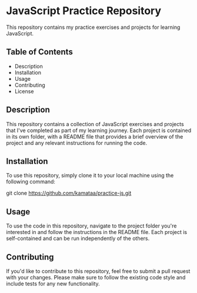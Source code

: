 # JavaScript Practice Repository

This repository contains my practice exercises and projects for learning JavaScript.

## Table of Contents

- Description
- Installation
- Usage
- Contributing
- License

## Description

This repository contains a collection of JavaScript exercises and projects that I've completed as part of my learning journey. Each project is contained in its own folder, with a README file that provides a brief overview of the project and any relevant instructions for running the code.

## Installation

To use this repository, simply clone it to your local machine using the following command:

git clone https://github.com/kamataa/practice-js.git


## Usage

To use the code in this repository, navigate to the project folder you're interested in and follow the instructions in the README file. Each project is self-contained and can be run independently of the others.

## Contributing

If you'd like to contribute to this repository, feel free to submit a pull request with your changes. Please make sure to follow the existing code style and include tests for any new functionality.
